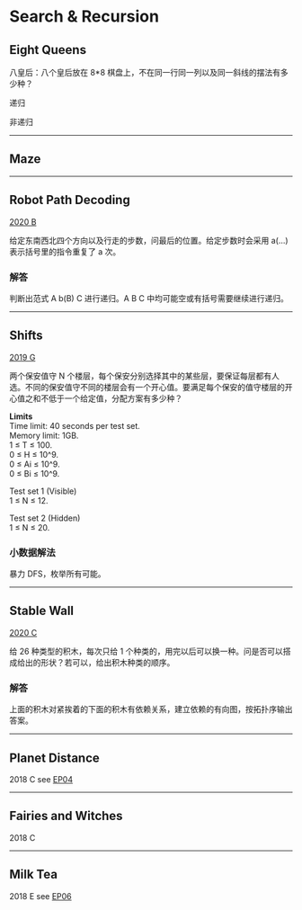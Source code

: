 # Search & Recursion 

## Eight Queens
八皇后：八个皇后放在 8*8 棋盘上，不在同一行同一列以及同一斜线的摆法有多少种？

递归

非递归

***

## Maze

***

## Robot Path Decoding
[2020 B](https://codingcompetitions.withgoogle.com/kickstart/round/000000000019ffc8/00000000002d83dc)

给定东南西北四个方向以及行走的步数，问最后的位置。给定步数时会采用 a(...) 表示括号里的指令重复了 a 次。

### 解答

判断出范式 A b(B) C 进行递归。A B C 中均可能空或有括号需要继续进行递归。

***

## Shifts
[2019 G](https://codingcompetitions.withgoogle.com/kickstart/round/0000000000050e02/000000000018fd5e)

两个保安值守 N 个楼层，每个保安分别选择其中的某些层，要保证每层都有人选。不同的保安值守不同的楼层会有一个开心值。要满足每个保安的值守楼层的开心值之和不低于一个给定值，分配方案有多少种？

**Limits**  
Time limit: 40 seconds per test set.  
Memory limit: 1GB.  
1 ≤ T ≤ 100.  
0 ≤ H ≤ 10^9.  
0 ≤ Ai ≤ 10^9.  
0 ≤ Bi ≤ 10^9.  

Test set 1 (Visible)  
1 ≤ N ≤ 12.  

Test set 2 (Hidden)  
1 ≤ N ≤ 20.  

### 小数据解法
暴力 DFS，枚举所有可能。


***

## Stable Wall
[2020 C](https://codingcompetitions.withgoogle.com/kickstart/round/000000000019ff43/00000000003379bb)

给 26 种类型的积木，每次只给 1 个种类的，用完以后可以换一种。问是否可以搭成给出的形状？若可以，给出积木种类的顺序。

### 解答
上面的积木对紧挨着的下面的积木有依赖关系，建立依赖的有向图，按拓扑序输出答案。

***

## Planet Distance

2018 C see [EP04](https://github.com/Baileyswu/NEXT/tree/master/EP04)

***
## Fairies and Witches

2018 C



***
## Milk Tea 

2018 E see [EP06](https://github.com/Baileyswu/NEXT/tree/master/EP06)